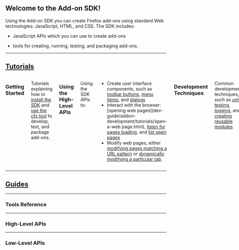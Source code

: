 <!-- This Source Code Form is subject to the terms of the Mozilla Public
   - License, v. 2.0. If a copy of the MPL was not distributed with this
   - file, You can obtain one at http://mozilla.org/MPL/2.0/. -->

<h2 class="top">Welcome to the Add-on SDK!</h2>

Using the Add-on SDK you can create Firefox add-ons using standard Web
technologies: JavaScript, HTML, and CSS. The SDK includes:

* JavaScript APIs which you can use to create add-ons

* tools for creating, running, testing, and packaging add-ons.

<hr>

## <a href="dev-guide/addon-development/tutorials/index.html">Tutorials</a> ##

<div class="columns">

### Getting Started ###
Tutorials explaining how to
[install the SDK](dev-guide/addon-development/installation.html) and
[use the cfx tool](dev-guide/addon-development/getting-started-with-cfx.html)
to develop, test, and package add-ons.

### Using the High-Level APIs ###
Using the SDK APIs to:

* Create user interface components, such as
    [toolbar buttons](dev-guide/addon-development/tutorials/adding-toolbar-button.html),
    [menu items](dev-guide/addon-development/tutorials/adding-menus.html),
    and [dialogs](dev-guide/addon-development/tutorials/display-a-popup.html)
* Interact with the browser:
    [opening web pages](dev-guide/addon-development/tutorials/open-a-web page.html),
    [listen for pages loading](dev-guide/addon-development/tutorials/listen-for-page-load.html), and
    [list open pages](dev-guide/addon-development/tutorials/list-open-tabs.html)
* Modify web pages, either
    [modifying pages matching a URL pattern](dev-guide/addon-development/tutorials/modifying-web-pages-url.html)
    or [dynamically modifying a particular tab](dev-guide/addon-development/tutorials/modifying-web-pages-tab.html).

### Development Techniques ###
Common development techniques, such as
[unit testing](dev-guide/addon-development/tutorials/unit-testing.html),
[logging](dev-guide/addon-development/tutorials/logging.html), and
[creating reusable modules](dev-guide/addon-development/tutorials/reusable-modules.html).

### Putting It All Together ###
Walkthroughs of more complex SDK add-ons.

</div>

<hr>

## <a href="dev-guide/addon-development/guides.html">Guides</a> ##

<hr>

### Tools Reference ###

<hr>

### High-Level APIs ###

<hr>

### Low-Level APIs ###


